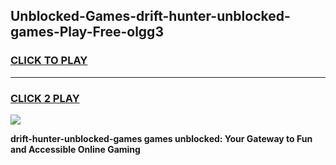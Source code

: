 
## Unblocked-Games-drift-hunter-unblocked-games-Play-Free-olgg3
<h3>
<a href="https://premium76.site?title=drift-hunter-unblocked-games&ref=18A1">CLICK TO PLAY</a></h3>
<hr>

<h3>
<a href="https://premium76.site?title=drift-hunter-unblocked-games&ref=18A1">CLICK 2 PLAY</a>
  
</h3>

<a href="https://premium76.site?title=drift-hunter-unblocked-games&ref=18A1"><img src="https://clearcache.store/games.png"></a>


**drift-hunter-unblocked-games games unblocked: Your Gateway to Fun and Accessible Online Gaming**
